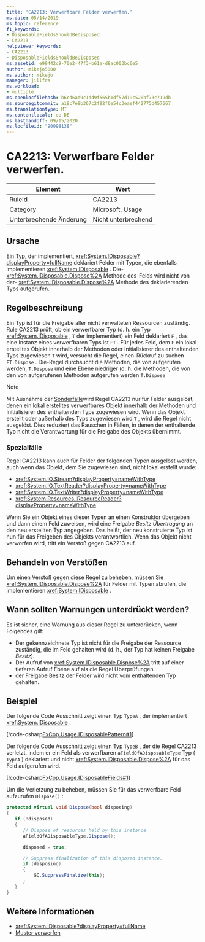 ```yaml
---
title: 'CA2213: Verwerfbare Felder verwerfen.'
ms.date: 05/14/2019
ms.topic: reference
f1_keywords:
- DisposableFieldsShouldBeDisposed
- CA2213
helpviewer_keywords:
- CA2213
- DisposableFieldsShouldBeDisposed
ms.assetid: e99442c9-70e2-47f3-b61a-d8ac003bc6e5
author: mikejo5000
ms.author: mikejo
manager: jillfra
ms.workload:
- multiple
ms.openlocfilehash: b6cd6ad9c1dd9f565b1df57d19c520bf73c719db
ms.sourcegitcommit: a18c7e9b367c2f92f6e54c3eaef442775d457667
ms.translationtype: MT
ms.contentlocale: de-DE
ms.lasthandoff: 09/15/2020
ms.locfileid: "90098138"
---
```

# <a name="ca2213-disposable-fields-should-be-disposed"></a>CA2213: Verwerfbare Felder verwerfen.

|Element|Wert|
|-|-|
|RuleId|CA2213|
|Category|Microsoft. Usage|
|Unterbrechende Änderung|Nicht unterbrechend|

## <a name="cause"></a>Ursache

Ein Typ, der implementiert, <xref:System.IDisposable?displayProperty=fullName> deklariert Felder mit Typen, die ebenfalls implementieren <xref:System.IDisposable> . Die- <xref:System.IDisposable.Dispose%2A> Methode des-Felds wird nicht von der- <xref:System.IDisposable.Dispose%2A> Methode des deklarierenden Typs aufgerufen.

## <a name="rule-description"></a>Regelbeschreibung

Ein Typ ist für die Freigabe aller nicht verwalteten Ressourcen zuständig. Rule CA2213 prüft, ob ein verwerfbarer Typ (d. h. ein Typ <xref:System.IDisposable> , `T` der implementiert) ein Feld deklariert `F` , das eine Instanz eines verwerfbaren Typs ist `FT` . Für jedes Feld, dem `F` ein lokal erstelltes Objekt innerhalb der Methoden oder Initialisierer des enthaltenden Typs zugewiesen `T` wird, versucht die Regel, einen-Rückruf zu suchen `FT.Dispose` . Die-Regel durchsucht die Methoden, die von aufgerufen werden, `T.Dispose` und eine Ebene niedriger (d. h. die Methoden, die von den von aufgerufenen Methoden aufgerufen werden `T.Dispose`

> [!NOTE]
> Mit Ausnahme der [Sonderfälle](#special-cases)wird Regel CA2213 nur für Felder ausgelöst, denen ein lokal erstelltes verwerfbares Objekt innerhalb der Methoden und Initialisierer des enthaltenden Typs zugewiesen wird. Wenn das Objekt erstellt oder außerhalb des Typs zugewiesen wird `T` , wird die Regel nicht ausgelöst. Dies reduziert das Rauschen in Fällen, in denen der enthaltende Typ nicht die Verantwortung für die Freigabe des Objekts übernimmt.

### <a name="special-cases"></a>Spezialfälle

Regel CA2213 kann auch für Felder der folgenden Typen ausgelöst werden, auch wenn das Objekt, dem Sie zugewiesen sind, nicht lokal erstellt wurde:

- <xref:System.IO.Stream?displayProperty=nameWithType>
- <xref:System.IO.TextReader?displayProperty=nameWithType>
- <xref:System.IO.TextWriter?displayProperty=nameWithType>
- <xref:System.Resources.IResourceReader?displayProperty=nameWithType>

Wenn Sie ein Objekt eines dieser Typen an einen Konstruktor übergeben und dann einem Feld zuweisen, wird eine Freigabe *Besitz Übertragung* an den neu erstellten Typ angegeben. Das heißt, der neu konstruierte Typ ist nun für das Freigeben des Objekts verantwortlich. Wenn das Objekt nicht verworfen wird, tritt ein Verstoß gegen CA2213 auf.

## <a name="how-to-fix-violations"></a>Behandeln von Verstößen

Um einen Verstoß gegen diese Regel zu beheben, müssen Sie <xref:System.IDisposable.Dispose%2A> für Felder mit Typen abrufen, die implementieren <xref:System.IDisposable> .

## <a name="when-to-suppress-warnings"></a>Wann sollten Warnungen unterdrückt werden?

Es ist sicher, eine Warnung aus dieser Regel zu unterdrücken, wenn Folgendes gilt:

- Der gekennzeichnete Typ ist nicht für die Freigabe der Ressource zuständig, die im Feld gehalten wird (d. h., der Typ hat keinen Freigabe *Besitz*).
- Der Aufruf von <xref:System.IDisposable.Dispose%2A> tritt auf einer tieferen Aufruf Ebene auf als die Regel Überprüfungen.
- der Freigabe Besitz der Felder wird nicht vom enthaltenden Typ gehalten.

## <a name="example"></a>Beispiel

Der folgende Code Ausschnitt zeigt einen Typ `TypeA` , der implementiert <xref:System.IDisposable> .

[!code-csharp[FxCop.Usage.IDisposablePattern#1](../code-quality/codesnippet/CSharp/ca2213-disposable-fields-should-be-disposed_1.cs)]

Der folgende Code Ausschnitt zeigt einen Typ `TypeB` , der die Regel CA2213 verletzt, indem er ein Feld als verwerfbaren `aFieldOfADisposableType` Typ ( `TypeA` ) deklariert und nicht <xref:System.IDisposable.Dispose%2A> für das Feld aufgerufen wird.

[!code-csharp[FxCop.Usage.IDisposableFields#1](../code-quality/codesnippet/CSharp/ca2213-disposable-fields-should-be-disposed_2.cs)]

Um die Verletzung zu beheben, müssen Sie für das verwerfbare Feld aufzurufen `Dispose()` :

```csharp
protected virtual void Dispose(bool disposing)
{
   if (!disposed)
   {
      // Dispose of resources held by this instance.
      aFieldOfADisposableType.Dispose();

      disposed = true;

      // Suppress finalization of this disposed instance.
      if (disposing)
      {
          GC.SuppressFinalize(this);
      }
   }
}
```

## <a name="see-also"></a>Weitere Informationen

- <xref:System.IDisposable?displayProperty=fullName>
- [Muster verwerfen](/dotnet/standard/design-guidelines/dispose-pattern)
